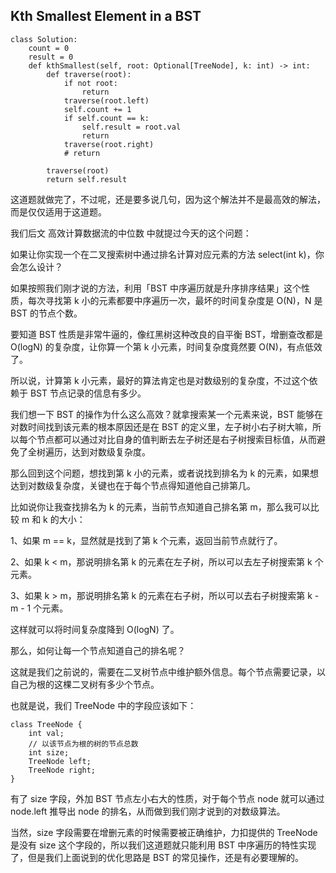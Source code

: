 ## Kth Smallest Element in a BST

```
class Solution:
    count = 0
    result = 0
    def kthSmallest(self, root: Optional[TreeNode], k: int) -> int:
        def traverse(root):
            if not root:
                return
            traverse(root.left)
            self.count += 1
            if self.count == k:
                self.result = root.val
                return 
            traverse(root.right)
            # return 
        
        traverse(root)
        return self.result
```


这道题就做完了，不过呢，还是要多说几句，因为这个解法并不是最高效的解法，而是仅仅适用于这道题。

我们后文 高效计算数据流的中位数 中就提过今天的这个问题：

如果让你实现一个在二叉搜索树中通过排名计算对应元素的方法 select(int k)，你会怎么设计？

如果按照我们刚才说的方法，利用「BST 中序遍历就是升序排序结果」这个性质，每次寻找第 k 小的元素都要中序遍历一次，最坏的时间复杂度是 O(N)，N 是 BST 的节点个数。

要知道 BST 性质是非常牛逼的，像红黑树这种改良的自平衡 BST，增删查改都是 O(logN) 的复杂度，让你算一个第 k 小元素，时间复杂度竟然要 O(N)，有点低效了。

所以说，计算第 k 小元素，最好的算法肯定也是对数级别的复杂度，不过这个依赖于 BST 节点记录的信息有多少。

我们想一下 BST 的操作为什么这么高效？就拿搜索某一个元素来说，BST 能够在对数时间找到该元素的根本原因还是在 BST 的定义里，左子树小右子树大嘛，所以每个节点都可以通过对比自身的值判断去左子树还是右子树搜索目标值，从而避免了全树遍历，达到对数级复杂度。

那么回到这个问题，想找到第 k 小的元素，或者说找到排名为 k 的元素，如果想达到对数级复杂度，关键也在于每个节点得知道他自己排第几。

比如说你让我查找排名为 k 的元素，当前节点知道自己排名第 m，那么我可以比较 m 和 k 的大小：

1、如果 m == k，显然就是找到了第 k 个元素，返回当前节点就行了。

2、如果 k < m，那说明排名第 k 的元素在左子树，所以可以去左子树搜索第 k 个元素。

3、如果 k > m，那说明排名第 k 的元素在右子树，所以可以去右子树搜索第 k - m - 1 个元素。

这样就可以将时间复杂度降到 O(logN) 了。

那么，如何让每一个节点知道自己的排名呢？

这就是我们之前说的，需要在二叉树节点中维护额外信息。每个节点需要记录，以自己为根的这棵二叉树有多少个节点。

也就是说，我们 TreeNode 中的字段应该如下：
```
class TreeNode {
    int val;
    // 以该节点为根的树的节点总数
    int size;
    TreeNode left;
    TreeNode right;
}
```
有了 size 字段，外加 BST 节点左小右大的性质，对于每个节点 node 就可以通过 node.left 推导出 node 的排名，从而做到我们刚才说到的对数级算法。

当然，size 字段需要在增删元素的时候需要被正确维护，力扣提供的 TreeNode 是没有 size 这个字段的，所以我们这道题就只能利用 BST 中序遍历的特性实现了，但是我们上面说到的优化思路是 BST 的常见操作，还是有必要理解的。